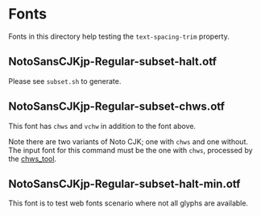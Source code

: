 # Fonts

Fonts in this directory help testing the `text-spacing-trim` property.

## NotoSansCJKjp-Regular-subset-halt.otf

Please see `subset.sh` to generate.

## NotoSansCJKjp-Regular-subset-chws.otf

This font has `chws` and `vchw` in addition to the font above.

Note there are two variants of Noto CJK; one with `chws` and one without.
The input font for this command must be the one with `chws`, processed by the
[chws_tool](https://github.com/googlefonts/chws_tool).

## NotoSansCJKjp-Regular-subset-halt-min.otf

This font is to test web fonts scenario where not all glyphs are available.
